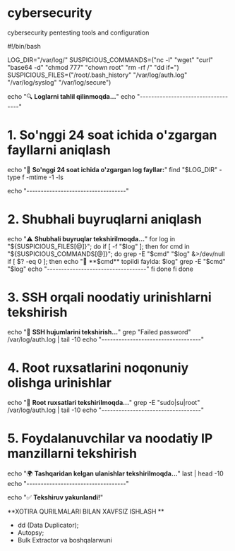 # cybersecurity
cybersecurity pentesting tools and configuration

#!/bin/bash

LOG_DIR="/var/log/"
SUSPICIOUS_COMMANDS=("nc -l" "wget" "curl" "base64 -d" "chmod 777" "chown root" "rm -rf /" "dd if=")
SUSPICIOUS_FILES=("/root/.bash_history" "/var/log/auth.log" "/var/log/syslog" "/var/log/secure")

echo "🔍 **Loglarni tahlil qilinmoqda...**"
echo "-----------------------------------"

# **1. So'nggi 24 soat ichida o'zgargan fayllarni aniqlash**
echo "📂 **So'nggi 24 soat ichida o'zgargan log fayllar:**"
find "$LOG_DIR" -type f -mtime -1 -ls

echo "-----------------------------------"

# **2. Shubhali buyruqlarni aniqlash**
echo "⚠️ **Shubhali buyruqlar tekshirilmoqda...**"
for log in "${SUSPICIOUS_FILES[@]}"; do
    if [ -f "$log" ]; then
        for cmd in "${SUSPICIOUS_COMMANDS[@]}"; do
            grep -E "$cmd" "$log" &>/dev/null
            if [ $? -eq 0 ]; then
                echo "🚨 **$cmd** topildi faylda: $log"
                grep -E "$cmd" "$log"
                echo "-----------------------------------"
            fi
        done
    fi
done

# **3. SSH orqali noodatiy urinishlarni tekshirish**
echo "🔐 **SSH hujumlarini tekshirish...**"
grep "Failed password" /var/log/auth.log | tail -10
echo "-----------------------------------"

# **4. Root ruxsatlarini noqonuniy olishga urinishlar**
echo "🛑 **Root ruxsatlari tekshirilmoqda...**"
grep -E "sudo|su|root" /var/log/auth.log | tail -10
echo "-----------------------------------"

# **5. Foydalanuvchilar va noodatiy IP manzillarni tekshirish**
echo "🌍 **Tashqaridan kelgan ulanishlar tekshirilmoqda...**"
last | head -10
echo "-----------------------------------"

echo "✅ **Tekshiruv yakunlandi!**"



**XOTIRA QURILMALARI BILAN XAVFSIZ ISHLASH **
-	dd (Data Duplicator);
-	Autopsy;
-	Bulk Extractor va boshqalarwuni





